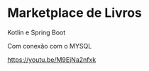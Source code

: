 # Marketplace de Livros

Kotlin e Spring Boot

Com conexão com o MYSQL

https://youtu.be/M9EjNa2nfxk
